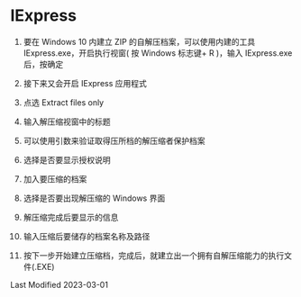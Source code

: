 # IExpress

1. 要在 Windows 10 内建立 ZIP 的自解压档案，可以使用内建的工具 IExpress.exe，开启执行视窗( 按 Windows 标志键+ R )，输入 IExpress.exe 后，按确定

2. 接下来又会开启 IExpress 应用程式

3. 点选 Extract files only

4. 输入解压缩视窗中的标题

5. 可以使用引数来验证取得压所档的解压缩者保护档案

6. 选择是否要显示授权说明

7. 加入要压缩的档案

8. 选择是否要出现解压缩的 Windows 界面

9. 解压缩完成后要显示的信息

10. 输入压缩后要储存的档案名称及路径

11. 按下一步开始建立压缩档，完成后，就建立出一个拥有自解压缩能力的执行文件(.EXE)

Last Modified 2023-03-01

